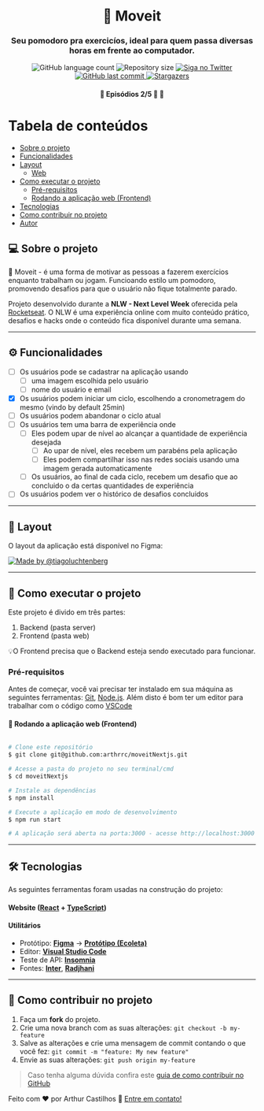 

<h1 align="center">
    💪  Moveit
</h1>

<h3 align="center">
     Seu pomodoro pra exercicíos, ideal para quem passa diversas horas em frente ao computador. 
</h3>

<p align="center">
  <img alt="GitHub language count" src="https://img.shields.io/github/languages/count/arthrrc/moveitNextjs?color=%2304D361">

  <img alt="Repository size" src="https://img.shields.io/github/repo-size/arthrrc/moveitNextjs">

  <a href="https://www.twitter.com/arthrrc/">
    <img alt="Siga no Twitter" src="https://img.shields.io/twitter/url?url=https%3A%2F%2Fgithub.com%2Farthrrc%2FmoveitNextjs">
  </a>
  
  <a href="https://github.com/arthrrc/moveit/commits/master">
    <img alt="GitHub last commit" src="https://img.shields.io/github/last-commit/arthrrc/moveitNextjs">
  </a>
    
   <a href="https://github.com/arthrrc/moveit/stargazers">
    <img alt="Stargazers" src="https://img.shields.io/github/stars/arthrrc/moveitNextjs?style=social">
  </a>
  
 
</p>

<h4 align="center">
	🚧   Episódios 2/5 🚀 🚧
</h4>

Tabela de conteúdos
=================
<!--ts-->
   * [Sobre o projeto](#-sobre-o-projeto)
   * [Funcionalidades](#-funcionalidades)
   * [Layout](#-layout)
     * [Web](#web)
   * [Como executar o projeto](#-como-executar-o-projeto)
     * [Pré-requisitos](#pré-requisitos)
     * [Rodando a aplicação web (Frontend)](#user-content--rodando-a-aplicação-web-frontend)
   * [Tecnologias](#-tecnologias)
   * [Como contribuir no projeto](#-como-contribuir-no-projeto)
   * [Autor](#-autor)
<!--te-->


## 💻 Sobre o projeto

💪  Moveit - é uma forma de motivar as pessoas a fazerem exercícios enquanto trabalham ou jogam. Funcioando estilo um pomodoro, promovendo desafios para que o usuário não fique totalmente parado.


Projeto desenvolvido durante a **NLW - Next Level Week** oferecida pela [Rocketseat](https://nextlevelweek.com/episodios/react/1/edicao/4).
O NLW é uma experiência online com muito conteúdo prático, desafios e hacks onde o conteúdo fica disponível durante uma semana.

---

## ⚙️ Funcionalidades

- [ ] Os usuários pode se cadastrar na aplicação usando
  - [ ] uma imagem escolhida pelo usuário
  - [ ] nome do usuário e email

- [X] Os usuários podem iniciar um ciclo, escolhendo a cronometragem do mesmo (vindo by default 25min) 
- [ ] Os usuários podem abandonar o ciclo atual
- [ ] Os usuários tem uma barra de experiência onde
  - [ ] Eles podem upar de nível ao alcançar a quantidade de experiência desejada
    - [ ] Ao upar de nível, eles recebem um parabéns pela aplicação
    - [ ] Eles podem compartilhar isso nas redes sociais usando uma imagem gerada automaticamente
  - [ ] Os usuários, ao final de cada ciclo, recebem um desafio que ao concluido o da certas quantidades de experiência
- [ ] Os usuários podem ver o histórico de desafios concluidos

---

## 🎨 Layout

O layout da aplicação está disponível no Figma:

<a href="https://www.figma.com/file/ge20pu3ofMOKoliUyKx1Nl/Move.it-1.0/">
  <img alt="Made by @tiagoluchtenberg" src="https://img.shields.io/badge/Acessar%20Layout%20-Figma-%2304D361">
</a>

---

## 🚀 Como executar o projeto

Este projeto é divido em três partes:
1. Backend (pasta server) 
2. Frontend (pasta web)

💡O Frontend precisa que o Backend esteja sendo executado para funcionar.

### Pré-requisitos

Antes de começar, você vai precisar ter instalado em sua máquina as seguintes ferramentas:
[Git](https://git-scm.com), [Node.js](https://nodejs.org/en/). 
Além disto é bom ter um editor para trabalhar com o código como [VSCode](https://code.visualstudio.com/)


#### 🧭 Rodando a aplicação web (Frontend)

```bash

# Clone este repositório
$ git clone git@github.com:arthrrc/moveitNextjs.git

# Acesse a pasta do projeto no seu terminal/cmd
$ cd moveitNextjs

# Instale as dependências
$ npm install

# Execute a aplicação em modo de desenvolvimento
$ npm run start

# A aplicação será aberta na porta:3000 - acesse http://localhost:3000

```

---

## 🛠 Tecnologias

As seguintes ferramentas foram usadas na construção do projeto:

#### **Website**  ([React](https://reactjs.org/)  +  [TypeScript](https://www.typescriptlang.org/))

<!--   **[React Router Dom](https://github.com/ReactTraining/react-router/tree/master/packages/react-router-dom)**
-   **[React Icons](https://react-icons.github.io/react-icons/)**
-   **[Axios](https://github.com/axios/axios)**
-   **[Leaflet](https://react-leaflet.js.org/en/)**
-   **[React Leaflet](https://react-leaflet.js.org/)**
-   **[React Dropzone](https://github.com/react-dropzone/react-dropzone)**

> Veja o arquivo  [package.json](https://github.com/tgmarinho/README-ecoleta/blob/master/web/package.json)

#### [](https://github.com/tgmarinho/Ecoleta#server-nodejs--typescript)**Server**  ([NodeJS](https://nodejs.org/en/)  +  [TypeScript](https://www.typescriptlang.org/))

-   **[Express](https://expressjs.com/)**
-   **[CORS](https://expressjs.com/en/resources/middleware/cors.html)**
-   **[KnexJS](http://knexjs.org/)**
-   **[SQLite](https://github.com/mapbox/node-sqlite3)**
-   **[ts-node](https://github.com/TypeStrong/ts-node)**
-   **[dotENV](https://github.com/motdotla/dotenv)**
-   **[Multer](https://github.com/expressjs/multer)**
-   **[Celebrate](https://github.com/arb/celebrate)**
-   **[Joi](https://github.com/hapijs/joi)**

> Veja o arquivo  [package.json](https://github.com/tgmarinho/README-ecoleta/blob/master/server/package.json)

-->

#### [](https://github.com/tgmarinho/Ecoleta#utilit%C3%A1rios)**Utilitários**

-   Protótipo:  **[Figma](https://www.figma.com/)**  →  **[Protótipo (Ecoleta)](https://www.figma.com/file/1SxgOMojOB2zYT0Mdk28lB/Ecoleta)**
-   Editor:  **[Visual Studio Code](https://code.visualstudio.com/)**  
-   Teste de API:  **[Insomnia](https://insomnia.rest/)**
-   Fontes:  **[Inter](https://fonts.google.com/specimen/Inter)**,  **[Radjhani](https://fonts.google.com/specimen/Rajdhani)**


---

## 💪 Como contribuir no projeto

1. Faça um **fork** do projeto.
2. Crie uma nova branch com as suas alterações: `git checkout -b my-feature`
3. Salve as alterações e crie uma mensagem de commit contando o que você fez: `git commit -m "feature: My new feature"`
4. Envie as suas alterações: `git push origin my-feature`
> Caso tenha alguma dúvida confira este [guia de como contribuir no GitHub](./CONTRIBUTING.md)


Feito com ❤️ por Arthur Castilhos 👋 [Entre em contato!](https://www.linkedin.com/in/arthrc/)